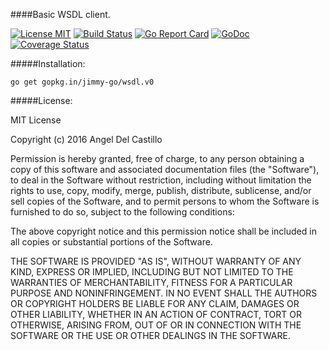 ####Basic WSDL client.

[![License MIT](https://img.shields.io/npm/l/express.svg)](http://opensource.org/licenses/MIT)
[![Build Status](https://travis-ci.org/jimmy-go/wsdl.svg?branch=master)](https://travis-ci.org/jimmy-go/wsdl)
[![Go Report Card](https://goreportcard.com/badge/github.com/jimmy-go/wsdl)](https://goreportcard.com/report/github.com/jimmy-go/wsdl)
[![GoDoc](http://godoc.org/github.com/jimmy-go/wsdl?status.png)](http://godoc.org/github.com/jimmy-go/wsdl)
[![Coverage Status](https://coveralls.io/repos/github/jimmy-go/wsdl/badge.svg?branch=master)](https://coveralls.io/github/jimmy-go/wsdl?branch=master)

#####Installation:
```
go get gopkg.in/jimmy-go/wsdl.v0
```

#####License:

MIT License

Copyright (c) 2016 Angel Del Castillo

Permission is hereby granted, free of charge, to any person obtaining a copy
of this software and associated documentation files (the "Software"), to deal
in the Software without restriction, including without limitation the rights
to use, copy, modify, merge, publish, distribute, sublicense, and/or sell
copies of the Software, and to permit persons to whom the Software is
furnished to do so, subject to the following conditions:

The above copyright notice and this permission notice shall be included in all
copies or substantial portions of the Software.

THE SOFTWARE IS PROVIDED "AS IS", WITHOUT WARRANTY OF ANY KIND, EXPRESS OR
IMPLIED, INCLUDING BUT NOT LIMITED TO THE WARRANTIES OF MERCHANTABILITY,
FITNESS FOR A PARTICULAR PURPOSE AND NONINFRINGEMENT. IN NO EVENT SHALL THE
AUTHORS OR COPYRIGHT HOLDERS BE LIABLE FOR ANY CLAIM, DAMAGES OR OTHER
LIABILITY, WHETHER IN AN ACTION OF CONTRACT, TORT OR OTHERWISE, ARISING FROM,
OUT OF OR IN CONNECTION WITH THE SOFTWARE OR THE USE OR OTHER DEALINGS IN THE
SOFTWARE.
